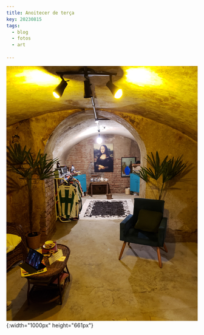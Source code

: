 ```yaml
---
title: Anoitecer de terça
key: 20230815
tags: 
  - blog
  - fotos
  - art

---
```




![Imagem](/assets/images/blog/20230815_185557.jpg "Galeria 4 ao anoitecer de terça"){:width="1000px" height="661px"}
